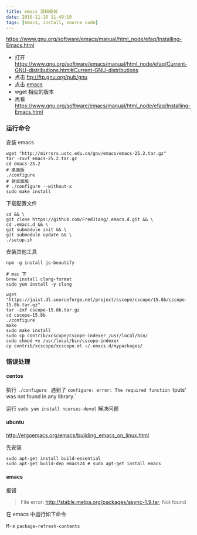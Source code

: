 ```yaml
---
title: emacs 源码安装
date: 2016-11-16 11:49:19
tags: [emacs, install, source code]
---
```


<https://www.gnu.org/software/emacs/manual/html_node/efaq/Installing-Emacs.html>

<!--more-->

* 打开 <https://www.gnu.org/software/emacs/manual/html_node/efaq/Current-GNU-distributions.html#Current-GNU-distributions>
* 点击 <ftp://ftp.gnu.org/pub/gnu>
* 点击 [emacs](ftp://ftp.gnu.org/pub/gnu/emacs/)
* wget 相应的版本
* 再看 <https://www.gnu.org/software/emacs/manual/html_node/efaq/Installing-Emacs.html>




### 运行命令


安装 emacs

```
wget "http://mirrors.ustc.edu.cn/gnu/emacs/emacs-25.2.tar.gz"
tar -zxvf emacs-25.2.tar.gz
cd emacs-25.2
# 桌面版
./configure
# 非桌面版
# ./configure --without-x
sudo make install
```

下载配置文件

```
cd && \
git clone https://github.com/FredJiang/.emacs.d.git && \
cd .emacs.d && \
git submodule init && \
git submodule update && \
./setup.sh
```

安装其他工具

```
npm -g install js-beautify
```

```
# mac 下
brew install clang-format
sudo yum install -y clang
```

```
wget "https://jaist.dl.sourceforge.net/project/cscope/cscope/15.8b/cscope-15.8b.tar.gz"
tar -zxf cscope-15.8b.tar.gz
cd cscope-15.8b
./configure
make
sudo make install
sudo cp contrib/xcscope/cscope-indexer /usr/local/bin/
sudo chmod +x /usr/local/bin/cscope-indexer
cp contrib/xcscope/xcscope.el ~/.emacs.d/mypackages/
```

### 错误处理

#### centos

执行 `./configure ` 遇到了 `configure: error: The required function `tputs' was not found in any library.`

运行 `sudo yum install ncurses-devel` 解决问题


#### ubuntu

<http://ergoemacs.org/emacs/building_emacs_on_linux.html>

先安装

```
sudo apt-get install build-essential
sudo apt-get build-dep emacs24 # sudo apt-get install emacs
```

#### emacs

报错

> File error: http://stable.melpa.org/packages/async-1.9.tar, Not found


在 emacs 中运行如下命令

<kbd>M-x</kbd> `package-refresh-contents` 


